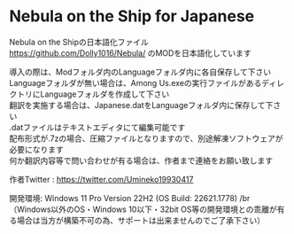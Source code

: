 # Nebula on the Ship for Japanese
Nebula on the Shipの日本語化ファイル\
https://github.com/Dolly1016/Nebula/ のMODを日本語化しています

導入の際は、Modフォルダ内のLanguageフォルダ内に各自保存して下さい\
Languageフォルダが無い場合は、Among Us.exeの実行ファイルがあるディレクトリにLanguageフォルダを作成して下さい\
翻訳を実施する場合は、Japanese.datをLanguageフォルダ内に保存して下さい\
.datファイルはテキストエディタにて編集可能です\
配布形式が.7zの場合、圧縮ファイルとなりますので、別途解凍ソフトウェアが必要になります\
何か翻訳内容等で問い合わせが有る場合は、作者まで連絡をお願い致します

作者Twitter : https://twitter.com/Umineko19930417

開発環境: Windows 11 Pro Version 22H2 (OS Build: 22621.1778)
/br（Windows以外のOS・Windows 10以下・32bit OS等の開発環境との乖離が有る場合は当方が構築不可の為、サポートは出来ませんのでご了承下さい）
